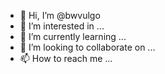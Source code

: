 - 👋 Hi, I’m @bwvulgo
- 👀 I’m interested in ...
- 🌱 I’m currently learning ...
- 💞️ I’m looking to collaborate on ...
- 📫 How to reach me ...

<!---
bwvulgo/bwvulgo is a ✨ special ✨ repository because its `README.md` (this file) appears on your GitHub profile.
You can click the Preview link to take a look at your changes.
--->
